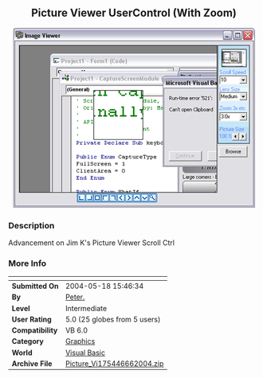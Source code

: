 ﻿<div align="center">

## Picture Viewer UserControl \(With Zoom\)

<img src="PIC200466455569987.gif">
</div>

### Description

Advancement on Jim K's Picture Viewer Scroll Ctrl
 
### More Info
 


<span>             |<span>
---                |---
**Submitted On**   |2004-05-18 15:46:34
**By**             |[Peter\.](https://github.com/Planet-Source-Code/PSCIndex/blob/master/ByAuthor/peter.md)
**Level**          |Intermediate
**User Rating**    |5.0 (25 globes from 5 users)
**Compatibility**  |VB 6\.0
**Category**       |[Graphics](https://github.com/Planet-Source-Code/PSCIndex/blob/master/ByCategory/graphics__1-46.md)
**World**          |[Visual Basic](https://github.com/Planet-Source-Code/PSCIndex/blob/master/ByWorld/visual-basic.md)
**Archive File**   |[Picture\_Vi175446662004\.zip](https://github.com/Planet-Source-Code/peter-picture-viewer-usercontrol-with-zoom__1-54212/archive/master.zip)








